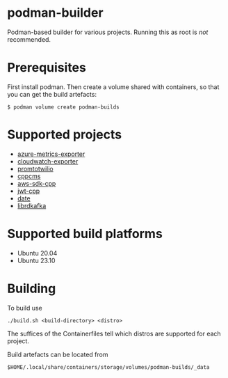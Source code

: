 # podman-builder

Podman-based builder for various projects. Running this as root
is _not_ recommended.

# Prerequisites

First install podman. Then create a volume shared with containers, so
that you can get the build artefacts:

    $ podman volume create podman-builds

# Supported projects

* [azure-metrics-exporter](https://github.com/webdevops/azure-metrics-exporter.git)
* [cloudwatch-exporter](https://github.com/prometheus/cloudwatch_exporter)
* [promtotwilio](https://github.com/Swatto/promtotwilio)
* [cppcms](https://github.com/artyom-beilis/cppcms)
* [aws-sdk-cpp](https://github.com/aws/aws-sdk-cpp)
* [jwt-cpp](https://github.com/Thalhammer/jwt-cpp)
* [date](https://github.com/HowardHinnant/date)
* [librdkafka](https://github.com/confluentinc/librdkafka.git)

# Supported build platforms

* Ubuntu 20.04
* Ubuntu 23.10

# Building

To build use

    ./build.sh <build-directory> <distro>

The suffices of the Containerfiles tell which distros are supported for each
project.

Build artefacts can be located from

    $HOME/.local/share/containers/storage/volumes/podman-builds/_data
